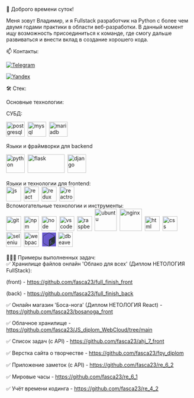👋 Доброго времени суток! 

Меня зовут Владимир, и я Fullstack разработчик на Python с более чем двумя годами практики в области веб-разработки. В данный момент ищу возможность присоединиться к команде, где смогу дальше развиваться и внести вклад в создание хорошего кода.

📫 Контакты:

[![Telegram](https://img.shields.io/badge/-Телеграмм-111?style=for-the-badge&logo=Telegram&color=red)](https://t.me/Kamenev37) 

[![Yandex](https://img.shields.io/badge/-почта-111?style=for-the-badge&logo=mail.ru&color=red)](mailto:fasca23@yandex.ru)

🛠️ Стек:  

Основные технологии:  

СУБД:

<img src="https://cdn.jsdelivr.net/gh/devicons/devicon/icons/postgresql/postgresql-original.svg" title="postgresql" width="50" height="40"/>&nbsp;
<img src="https://cdn.jsdelivr.net/gh/devicons/devicon@latest/icons/mysql/mysql-original-wordmark.svg" title="mysql" width="50" height="40"/>&nbsp;
<img src="https://cdn.jsdelivr.net/gh/devicons/devicon@latest/icons/mariadb/mariadb-original.svg" title="mariadb" width="50" height="40"/>&nbsp;

Языки и фраймворки для backend
<div>
<img src="https://cdn.jsdelivr.net/gh/devicons/devicon@latest/icons/python/python-original.svg" title="python" width="50" height="50"/>&nbsp;
<img src="https://fantaso.github.io/images/skills-flask.png" title="flask" width="100" height="50"/>&nbsp;
<img src="https://www.hashstudioz.com/images/hire-django-hero.webp" title="django" width="50" height="50"/>&nbsp;
</div>
</br>
Языки и технологии для frontend:
</br>
<img src="https://cdn.jsdelivr.net/gh/devicons/devicon/icons/javascript/javascript-original.svg" title="js" width="40" height="40"/>&nbsp;
<img src="https://cdn.jsdelivr.net/gh/devicons/devicon/icons/react/react-original.svg" title="react" width="40" height="40"/>&nbsp;
<img src="https://cdn.jsdelivr.net/gh/devicons/devicon@latest/icons/redux/redux-original.svg" title="redux" width="40" height="40"/>&nbsp;
<img src="https://cdn.jsdelivr.net/gh/devicons/devicon@latest/icons/reactrouter/reactrouter-original.svg" title="reactrouter" width="40" height="40"/>&nbsp;
</br>
Вспомогательные технологии и инструменты:
</br>
<div>
<img src="https://cdn.jsdelivr.net/gh/devicons/devicon/icons/git/git-plain.svg" title="git" width="40" height="40"/>&nbsp;
<img src="https://cdn.jsdelivr.net/gh/devicons/devicon/icons/npm/npm-original-wordmark.svg" title="npm" width="40" height="40"/>&nbsp;
<img src="https://cdn.jsdelivr.net/gh/devicons/devicon@latest/icons/nodejs/nodejs-original-wordmark.svg" title="node" width="40" height="40"/>&nbsp;
<img src="https://cdn.jsdelivr.net/gh/devicons/devicon@latest/icons/vscode/vscode-original.svg" title="vscode" width="40" height="40"/>&nbsp;
<img src="https://cdn.jsdelivr.net/gh/devicons/devicon@latest/icons/raspberrypi/raspberrypi-original.svg" title="raspberrypi" width="40" height="40"/>&nbsp;
<img src="https://cdn.jsdelivr.net/gh/devicons/devicon@latest/icons/ubuntu/ubuntu-original.svg" title="ubuntu" width="60" height="60"/>&nbsp;
<img src="https://cdn.jsdelivr.net/gh/devicons/devicon@latest/icons/nginx/nginx-original.svg" title="nginx" width="60" height="60"/>&nbsp;
<img src="https://cdn.jsdelivr.net/gh/devicons/devicon/icons/html5/html5-original.svg" title="html" width="40" height="40"/>&nbsp;
<img src="https://cdn.jsdelivr.net/gh/devicons/devicon/icons/css3/css3-original.svg" title="css" width="40" height="40"/>&nbsp;
<img src="https://cdn.jsdelivr.net/gh/devicons/devicon@latest/icons/selenium/selenium-original.svg" title="selenium" width="40" height="40"/>&nbsp;
<img src="https://cdn.jsdelivr.net/gh/devicons/devicon@latest/icons/webpack/webpack-original.svg" title="webpack" width="40" height="40"/>&nbsp;
<svg viewBox="0 0 128 128" width="30pt" height="30pt"><path  fill="#6A5ACD" d="M4.24 4.24h119.53v119.53H4.24z"></path><path fill="#293138" d="M109.01 28.64L71.28 6.24c-2.25-1.33-4.77-2-7.28-2s-5.03.67-7.28 2.01l-37.74 22.4c-4.5 2.67-7.28 7.61-7.28 12.96v44.8c0 5.35 2.77 10.29 7.28 12.96l37.73 22.4c2.25 1.34 4.76 2 7.28 2 2.51 0 5.03-.67 7.28-2l37.74-22.4c4.5-2.67 7.28-7.62 7.28-12.96V41.6c0-5.34-2.77-10.29-7.28-12.96zM79.79 98.59l.06 3.22c0 .39-.25.83-.55.99l-1.91 1.1c-.3.15-.56-.03-.56-.42l-.03-3.17c-1.63.68-3.29.84-4.34.42-.2-.08-.29-.37-.21-.71l.69-2.91c.06-.23.18-.46.34-.6.06-.06.12-.1.18-.13.11-.06.22-.07.31-.03 1.14.38 2.59.2 3.99-.5 1.78-.9 2.97-2.72 2.95-4.52-.02-1.64-.9-2.31-3.05-2.33-2.74.01-5.3-.53-5.34-4.57-.03-3.32 1.69-6.78 4.43-8.96l-.03-3.25c0-.4.24-.84.55-1l1.85-1.18c.3-.15.56.04.56.43l.03 3.25c1.36-.54 2.54-.69 3.61-.44.23.06.34.38.24.75l-.72 2.88c-.06.22-.18.44-.33.58a.77.77 0 01-.19.14c-.1.05-.19.06-.28.05-.49-.11-1.65-.36-3.48.56-1.92.97-2.59 2.64-2.58 3.88.02 1.48.77 1.93 3.39 1.97 3.49.06 4.99 1.58 5.03 5.09.05 3.44-1.79 7.15-4.61 9.41zm26.34-60.5l-35.7 22.05c-4.45 2.6-7.73 5.52-7.74 10.89v43.99c0 3.21 1.3 5.29 3.29 5.9-.65.11-1.32.19-1.98.19-2.09 0-4.15-.57-5.96-1.64l-37.73-22.4c-3.69-2.19-5.98-6.28-5.98-10.67V41.6c0-4.39 2.29-8.48 5.98-10.67l37.74-22.4c1.81-1.07 3.87-1.64 5.96-1.64s4.15.57 5.96 1.64l37.74 22.4c3.11 1.85 5.21 5.04 5.8 8.63-1.27-2.67-4.09-3.39-7.38-1.47z"></path><path fill="#4FA847" d="M99.12 90.73l-9.4 5.62c-.25.15-.43.31-.43.61v2.46c0 .3.2.43.45.28l9.54-5.8c.25-.15.29-.42.29-.72v-2.17c0-.3-.2-.42-.45-.28z"></path>
</svg>
<img src="https://cdn.jsdelivr.net/gh/devicons/devicon@latest/icons/dbeaver/dbeaver-original.svg" title="dbeaver" width="40" height="40"/>&nbsp;

</div>

</br>
👩🏻‍💻 Примеры выполненных задач:

</br>
✅ Хранилище файлов онлайн 'Облако для всех' (Диплом НЕТОЛОГИЯ FullStack): 

(front) - https://github.com/fasca23/full_finish_front

(back) - https://github.com/fasca23/full_finish_back  

✅ Онлайн магазин 'Боса-нога' (Диплом НЕТОЛОГИЯ React) - https://github.com/fasca23/bosanoga_front

✅ Облачное хранилище - https://github.com/fasca23/JS_diplom_WebCloud/tree/main

✅ Список задач (с API) - https://github.com/fasca23/ahj_7_front

✅ Верстка сайта о творчестве - https://github.com/fasca23/fpy_diplom

✅ Приложение заметок (с API) - https://github.com/fasca23/re_6_2

✅ Мировые часы - https://github.com/fasca23/re_6_1

✅ Учёт времени кодинга - https://github.com/fasca23/re_4_2
